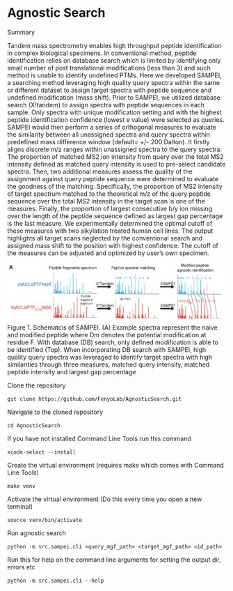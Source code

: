 # Agnostic Search

Summary

Tandem mass spectrometry enables high throughput peptide identification in complex biological specimens. In conventional method, peptide identification relies on database search which is limited by identifying only small number of post translational modifications (less than 3) and such method is unable to identify undefined PTMs. Here we developed SAMPEI, a searching method leveraging high quality query spectra within the same or different dataset to assign target spectra with peptide sequence and undefined modification (mass shift). Prior to SAMPEI, we utilized database search (X!tandem) to assign spectra with peptide sequences in each sample. Only spectra with unique modification setting and with the highest peptide identification confidence (lowest e value) were selected as queries. SAMPEI would then perform a series of orthogonal measures to evaluate the similarity between all unassigned spectra and query spectra within predefined mass difference window (default= +/- 200 Dalton). It firstly aligns discrete m/z ranges within unassigned spectra to the query spectra. The proportion of matched MS2 ion intensity from query over the total MS2 intensity defined as matched query intensity is used to pre-select candidate spectra. Then, two additional measures assess the quality of the assignment against query peptide sequence were determined to evaluate the goodness of the matching. Specifically, the proportion of MS2 intensity of target spectrum matched to the theoretical m/z of the query peptide sequence over the total MS2 intensity in the target scan is one of the measures. Finally, the proportion of largest consecutive b/y ion missing over the length of the peptide sequence defined as largest gap percentage is the last measure. We experimentally determined the optimal cutoff of these measures with two alkylation treated human cell lines. The output highlights all target scans neglected by the conventional search and assigned mass shift to the position with highest confidence. The cutoff of the measures can be adjusted and optimized by user’s own specimen. 

![](images/200102_SAMPEI_workflow.png)
Figure 1. Schematcis of SAMPEI. (A) Example spectra represent the naive and modified peptide where Dm denotes the potential modification at residue F. With database (DB) search, only defined modification is able to be identified (Top). When incorporating DB search with SAMPEI, high quality query spectra was leveraged to identify target spectra with high similarities through three measures, matched query intensity, matched peptide intensity and largest gap percentage

Clone the repository
```shell
git clone https://github.com/FenyoLab/AgnosticSearch.git
```

Navigate to the cloned repository
```shell
cd AgnosticSearch
```

If you have not installed Command Line Tools run this command
```shell
xcode-select --install
```

Create the virtual environment (requires make which comes with Command Line Tools)
```shell
make venv
```

Activate the virtual environment (Do this every time you open a new terminal)
```shell
source venv/bin/activate
```

Run agnostic search
```shell
python -m src.sampei.cli <query_mgf_path> <target_mgf_path> <id_path>
```

Run this for help on the command line arguments for setting the output dir, errors etc
```shell
python -m src.sampei.cli --help
```
